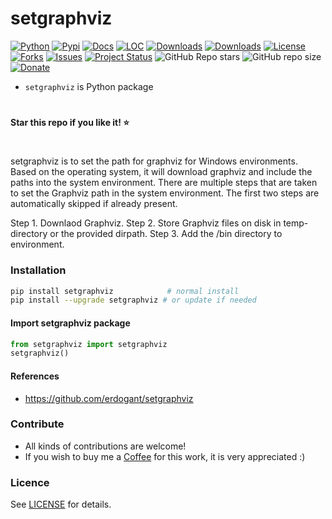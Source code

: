 # setgraphviz

[![Python](https://img.shields.io/pypi/pyversions/setgraphviz)](https://img.shields.io/pypi/pyversions/setgraphviz)
[![Pypi](https://img.shields.io/pypi/v/setgraphviz)](https://pypi.org/project/setgraphviz/)
[![Docs](https://img.shields.io/badge/Sphinx-Docs-Green)](https://erdogant.github.io/setgraphviz/)
[![LOC](https://sloc.xyz/github/erdogant/setgraphviz/?category=code)](https://github.com/erdogant/setgraphviz/)
[![Downloads](https://static.pepy.tech/personalized-badge/setgraphviz?period=month&units=international_system&left_color=grey&right_color=brightgreen&left_text=PyPI%20downloads/month)](https://pepy.tech/project/setgraphviz)
[![Downloads](https://static.pepy.tech/personalized-badge/setgraphviz?period=total&units=international_system&left_color=grey&right_color=brightgreen&left_text=Downloads)](https://pepy.tech/project/setgraphviz)
[![License](https://img.shields.io/badge/license-MIT-green.svg)](https://github.com/erdogant/setgraphviz/blob/master/LICENSE)
[![Forks](https://img.shields.io/github/forks/erdogant/setgraphviz.svg)](https://github.com/erdogant/setgraphviz/network)
[![Issues](https://img.shields.io/github/issues/erdogant/setgraphviz.svg)](https://github.com/erdogant/setgraphviz/issues)
[![Project Status](http://www.repostatus.org/badges/latest/active.svg)](http://www.repostatus.org/#active)
![GitHub Repo stars](https://img.shields.io/github/stars/erdogant/setgraphviz)
![GitHub repo size](https://img.shields.io/github/repo-size/erdogant/setgraphviz)
[![Donate](https://img.shields.io/badge/Support%20this%20project-grey.svg?logo=github%20sponsors)](https://erdogant.github.io/setgraphviz/pages/html/Documentation.html#)
<!---[![BuyMeCoffee](https://img.shields.io/badge/buymea-coffee-yellow.svg)](https://www.buymeacoffee.com/erdogant)-->
<!---[![Coffee](https://img.shields.io/badge/coffee-black-grey.svg)](https://erdogant.github.io/donate/?currency=USD&amount=5)-->


* ``setgraphviz`` is Python package

# 
**Star this repo if you like it! ⭐️**
#

setgraphviz is to set the path for graphviz for Windows environments.
Based on the operating system, it will download graphviz and include the paths into the system environment.
There are multiple steps that are taken to set the Graphviz path in the system environment.
The first two steps are automatically skipped if already present.

Step 1. Downlaod Graphviz.
Step 2. Store Graphviz files on disk in temp-directory or the provided dirpath.
Step 3. Add the /bin directory to environment.


### Installation

```bash
pip install setgraphviz            # normal install
pip install --upgrade setgraphviz # or update if needed
```

#### Import setgraphviz package
```python
from setgraphviz import setgraphviz
setgraphviz()
```


#### References
* https://github.com/erdogant/setgraphviz

### Contribute
* All kinds of contributions are welcome!
* If you wish to buy me a <a href="https://www.buymeacoffee.com/erdogant">Coffee</a> for this work, it is very appreciated :)

### Licence
See [LICENSE](LICENSE) for details.
